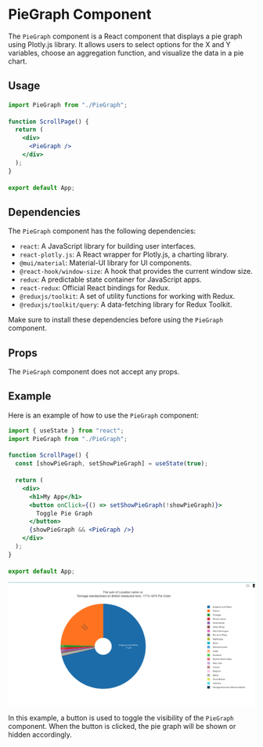 # PieGraph Component
The `PieGraph` component is a React component that displays a pie graph using Plotly.js library. It allows users to select options for the X and Y variables, choose an aggregation function, and visualize the data in a pie chart.

## Usage

```jsx
import PieGraph from "./PieGraph";

function ScrollPage() {
  return (
    <div>
      <PieGraph />
    </div>
  );
}

export default App;
```
## Dependencies
The `PieGraph` component has the following dependencies:

- `react`: A JavaScript library for building user interfaces.
- `react-plotly.js`: A React wrapper for Plotly.js, a charting library.
- `@mui/material`: Material-UI library for UI components.
- `@react-hook/window-size`: A hook that provides the current window size.
- `redux`: A predictable state container for JavaScript apps.
- `react-redux`: Official React bindings for Redux.
- `@reduxjs/toolkit`: A set of utility functions for working with Redux.
- `@reduxjs/toolkit/query`: A data-fetching library for Redux Toolkit.

Make sure to install these dependencies before using the `PieGraph` component.

## Props
The `PieGraph` component does not accept any props.

## Example
Here is an example of how to use the `PieGraph` component:

```jsx
import { useState } from "react";
import PieGraph from "./PieGraph";

function ScrollPage() {
  const [showPieGraph, setShowPieGraph] = useState(true);

  return (
    <div>
      <h1>My App</h1>
      <button onClick={() => setShowPieGraph(!showPieGraph)}>
        Toggle Pie Graph
      </button>
      {showPieGraph && <PieGraph />}
    </div>
  );
}

export default App;
```
![aggregation](../../../assets/pie.png)

In this example, a button is used to toggle the visibility of the `PieGraph` component. 
When the button is clicked, the pie graph will be shown or hidden accordingly.

